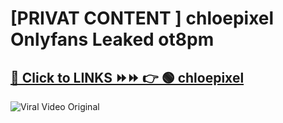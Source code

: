 
 # [PRIVAT CONTENT ] chloepixel Onlyfans Leaked ot8pm

## <h2><a href="https://clipsfans.com/chloepixel&ref=git">🔗 Click to LINKS ⏩⏩ 👉 🟢 chloepixel </a></h2>

<a href="https://clipsfans.com/chloepixel&ref=git" rel="nofollow" data-target="animated-image.originalLink"><img src="https://i.ibb.co.com/xMMVF88/686577567.gif" alt="Viral Video Original" style="max-width: 100%; display: inline-block;" data-target="animated-image.originalImage"></a>

